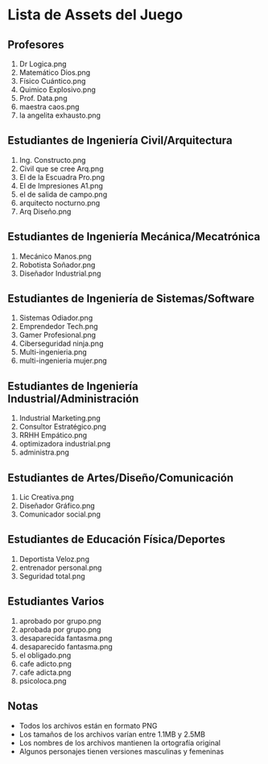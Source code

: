 # Lista de Assets del Juego

## Profesores
1. Dr Logica.png
2. Matemático Dios.png
3. Físico Cuántico.png
4. Quimico Explosivo.png
5. Prof. Data.png
6. maestra caos.png
7. la angelita exhausto.png

## Estudiantes de Ingeniería Civil/Arquitectura
1. Ing. Constructo.png
2. Civil que se cree Arq.png
3. El de la Escuadra Pro.png
4. El de Impresiones A1.png
5. el de salida de campo.png
6. arquitecto nocturno.png
7. Arq Diseño.png

## Estudiantes de Ingeniería Mecánica/Mecatrónica
1. Mecánico Manos.png
2. Robotista Soñador.png
3. Diseñador Industrial.png

## Estudiantes de Ingeniería de Sistemas/Software
1. Sistemas Odiador.png
2. Emprendedor Tech.png
3. Gamer Profesional.png
4. Ciberseguridad ninja.png
5. Multi-ingenieria.png
6. multi-ingenieria mujer.png

## Estudiantes de Ingeniería Industrial/Administración
1. Industrial Marketing.png
2. Consultor Estratégico.png
3. RRHH Empático.png
4. optimizadora industrial.png
5. administra.png

## Estudiantes de Artes/Diseño/Comunicación
1. Lic Creativa.png
2. Diseñador Gráfico.png
3. Comunicador social.png

## Estudiantes de Educación Física/Deportes
1. Deportista Veloz.png
2. entrenador personal.png
3. Seguridad total.png

## Estudiantes Varios
1. aprobado por grupo.png
2. aprobada por grupo.png
3. desaparecida fantasma.png
4. desaparecido fantasma.png
5. el obligado.png
6. cafe adicto.png
7. cafe adicta.png
8. psicoloca.png

## Notas
- Todos los archivos están en formato PNG
- Los tamaños de los archivos varían entre 1.1MB y 2.5MB
- Los nombres de los archivos mantienen la ortografía original
- Algunos personajes tienen versiones masculinas y femeninas 